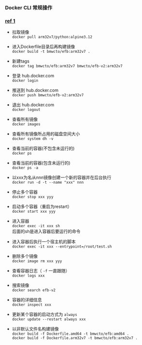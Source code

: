 ### Docker CLI 常规操作
### [ref 1](https://www.runoob.com/docker/docker-tutorial.html)

- 拉取镜像  
  `docker pull arm32v7/python:alpine3.12`

- 进入Dockerfile目录后再构建镜像  
  `docker build -t bmwcto/efb:arm32v7 .`

- 新建tags  
  `docker tag bmwcto/efb:arm32v7 bmwcto/efb-v2:arm32v7`

- 登录 hub.docker.com  
  `docker login`

- 推送到 hub.docker.com  
  `docker push bmwcto/efb-v2:arm32v7`

- 退出 hub.docker.com  
  `docker logout`

- 查看所有镜像  
  `docker images`

- 查看所有镜像所占用的磁盘空间大小  
  `docker system dh -v`

- 查看当前的容器(不包含未运行的)  
  `docker ps`

- 查看当前的容器(包含未运行的)  
  `docker ps -a`

- 以xxx为名从nnn镜像创建一个新的容器并在后台执行  
  `docker run -d -t --name "xxx" nnn`

- 停止多个容器  
  `docker stop xxx yyy`

- 启动多个容器（重启为restart）  
  `docker start xxx yyy`

- 进入容器  
  `docker exec -it xxx sh`  
  后面的sh是进入容器后要运行的命令

- 进入容器后执行一个宿主机的脚本  
  `docker exec -it xxx --entrypoint=/root/test.sh`

- 删除多个镜像  
  `docker image rm xxx yyy`

- 查看容器日志（ `-f` 一直跟随）  
  `docker logs xxx`

- 搜索镜像  
  `docker search efb-v2`

- 容器的详细信息  
  `docker inspect xxx`

- 更新某个容器的启动方式为 `always`  
  `docker update --restart always xxx`

- 以非默认文件名构建镜像  
  `docker build -f Dockerfile.amd64 -t bmwcto/efb:amd64 .`  
  `docker build -f Dockerfile.arm32v7 -t bmwcto/efb:arm32v7 .`
